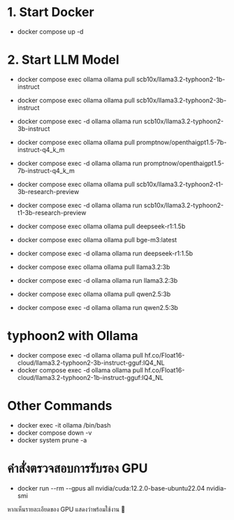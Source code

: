 # 1. Start Docker
- docker compose up -d

# 2. Start LLM Model

- docker compose exec ollama ollama pull scb10x/llama3.2-typhoon2-1b-instruct

- docker compose exec ollama ollama pull scb10x/llama3.2-typhoon2-3b-instruct
- docker compose exec -d ollama ollama run scb10x/llama3.2-typhoon2-3b-instruct

- docker compose exec ollama ollama pull promptnow/openthaigpt1.5-7b-instruct-q4_k_m
- docker compose exec -d ollama ollama run promptnow/openthaigpt1.5-7b-instruct-q4_k_m

- docker compose exec ollama ollama pull scb10x/llama3.2-typhoon2-t1-3b-research-preview
- docker compose exec -d ollama ollama run scb10x/llama3.2-typhoon2-t1-3b-research-preview

- docker compose exec ollama ollama pull deepseek-r1:1.5b
- docker compose exec ollama ollama pull bge-m3:latest
- docker compose exec -d ollama ollama run deepseek-r1:1.5b

- docker compose exec ollama ollama pull llama3.2:3b
- docker compose exec -d ollama ollama run llama3.2:3b

- docker compose exec ollama ollama pull qwen2.5:3b
- docker compose exec -d ollama ollama run qwen2.5:3b

# typhoon2 with Ollama
- docker compose exec -d ollama ollama pull hf.co/Float16-cloud/llama3.2-typhoon2-3b-instruct-gguf:IQ4_NL
- docker compose exec -d ollama ollama pull hf.co/Float16-cloud/llama3.2-typhoon2-1b-instruct-gguf:IQ4_NL


# Other Commands
- docker exec -it ollama /bin/bash
- docker compose down -v
- docker system prune -a


# คำสั่งตรวจสอบการรับรอง GPU
- docker run --rm --gpus all nvidia/cuda:12.2.0-base-ubuntu22.04 nvidia-smi

หากเห็นรายละเอียดของ GPU แสดงว่าพร้อมใช้งาน 🚀









